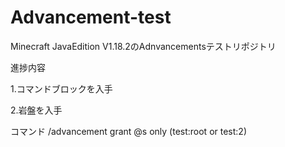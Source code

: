 # Advancement-test

Minecraft JavaEdition V1.18.2のAdnvancementsテストリポジトリ

進捗内容

1.コマンドブロックを入手

2.岩盤を入手

コマンド
/advancement grant @s only (test:root or test:2)
